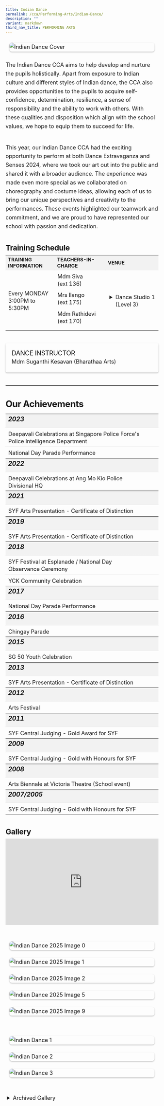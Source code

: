 ```yaml
---
title: Indian Dance
permalink: /cca/Performing-Arts/Indian-Dance/
description: ""
variant: markdown
third_nav_title: PERFORMING ARTS
---
```

<div class="yck-component">
    <figure>
        <img alt="Indian Dance Cover" src="https://www.yiochukangsec.moe.edu.sg/images/Our%20Curriculum/Non%20Academic%20Programmes/CoCurricular%20Activities/Performing%20Arts/Indian%20Dance/Indian_Dance_Nov2023_Cover.jpg">
    </figure>
    <p>The Indian Dance CCA aims to help develop and nurture the pupils holistically. Apart from exposure to Indian culture and different styles of Indian dance, the CCA also provides opportunities to the pupils to acquire self-confidence, determination, resilience, a sense of responsibility and the ability to work with others. With these qualities and disposition which align with the school values, we hope to equip them to succeed for life.</p>
    <p>This year, our Indian Dance CCA had the exciting opportunity to perform at both Dance Extravaganza and Senses 2024, where we took our art out into the public and shared it with a broader audience. The experience was made even more special as we collaborated on choreography and costume ideas, allowing each of us to bring our unique perspectives and creativity to the performances. These events highlighted our teamwork and commitment, and we are proud to have represented our school with passion and dedication.</p>
</div>
<div class="yck-component">
    <h4 class="yck-h4">Training Schedule</h4>
    <table class="yck-table">
        <tbody>
            <tr>
                <th class="yck-th">Training Information</th>
                <th class="yck-th">Teachers-in-charge</th>
                <th class="yck-th">Venue</th>
            </tr>
            <tr>
                <td class="yck-td">Every MONDAY<br>3:00PM to 5:30PM</td>
                <td class="yck-td">
                    <p>Mdm Siva (ext 136)</p>
                    <p>Mrs Ilango (ext 175)</p>
                    <p>Mdm Rathidevi (ext 170)</p>
                </td>
                <td class="yck-td">
                    <details>
                        <summary>Dance Studio 1 (Level 3)</summary>Blk B, #03-01
                    </details>
                </td>
            </tr>
        </tbody>
    </table>
</div>
<div class="yck-component">
    <div class="col-container">
        <div class="isomer-card">
            <div class="isomer-card-body">
                <div class="isomer-card-title yck-h5">Dance Instructor</div>
                <div class="isomer-card-description">Mdm Suganthi Kesavan <a target="_blank" href="https://bharathaaarts.wixsite.com/bharathaaarts/the-founders" class="isomer-card-link">(Bharathaa Arts)</a></div>
            </div>
        </div>
    </div>
</div>
<hr>
<div class="yck-component">
    <h3>Our Achievements</h3>
    <table class="yck-table">
        <tbody>
            <tr>
                <th class="yck-th">
                    <h5>2023</h5>
                </th>
            </tr>
            <tr>
                <td class="yck-td">Deepavali Celebrations at Singapore Police Force's Police Intelligence Department</td>
            </tr>
            <tr>
                <td class="yck-td">National Day Parade Performance</td>
            </tr>
            <tr>
                <th class="yck-th">
                    <h5>2022</h5>
                </th>
            </tr>
            <tr>
                <td class="yck-td">Deepavali Celebrations at Ang Mo Kio Police Divisional HQ</td>
            </tr>
            <tr>
                <th class="yck-th">
                    <h5>2021</h5>
                </th>
            </tr>
            <tr>
                <td class="yck-td">SYF Arts Presentation - Certificate of Distinction</td>
            </tr>
            <tr>
                <th class="yck-th">
                    <h5>2019</h5>
                </th>
            </tr>
            <tr>
                <td class="yck-td">SYF Arts Presentation - Certificate of Distinction</td>
            </tr>
            <tr>
                <th class="yck-th">
                    <h5>2018</h5>
                </th>
            </tr>
            <tr>
                <td class="yck-td">SYF Festival at Esplanade / National Day Observance Ceremony</td>
            </tr>
            <tr>
                <td class="yck-td">YCK Community Celebration</td>
            </tr>
            <tr>
                <th class="yck-th">
                    <h5>2017</h5>
                </th>
            </tr>
            <tr>
                <td class="yck-td">National Day Parade Performance</td>
            </tr>
            <tr>
                <th class="yck-th">
                    <h5>2016</h5>
                </th>
            </tr>
            <tr>
                <td class="yck-td">Chingay Parade</td>
            </tr>
            <tr>
                <th class="yck-th">
                    <h5>2015</h5>
                </th>
            </tr>
            <tr>
                <td class="yck-td">SG 50 Youth Celebration</td>
            </tr>
            <tr>
                <th class="yck-th">
                    <h5>2013</h5>
                </th>
            </tr>
            <tr>
                <td class="yck-td">SYF Arts Presentation - Certificate of Distinction</td>
            </tr>
            <tr>
                <th class="yck-th">
                    <h5>2012</h5>
                </th>
            </tr>
            <tr>
                <td class="yck-td">Arts Festival</td>
            </tr>
            <tr>
                <th class="yck-th">
                    <h5>2011</h5>
                </th>
            </tr>
            <tr>
                <td class="yck-td">SYF Central Judging - Gold Award for SYF</td>
            </tr>
            <tr>
                <th class="yck-th">
                    <h5>2009</h5>
                </th>
            </tr>
            <tr>
                <td class="yck-td">SYF Central Judging - Gold with Honours for SYF</td>
            </tr>
            <tr>
                <th class="yck-th">
                    <h5>2008</h5>
                </th>
            </tr>
            <tr>
                <td class="yck-td">Arts Biennale at Victoria Theatre (School event)</td>
            </tr>
            <tr>
                <th class="yck-th">
                    <h5>2007/2005</h5>
                </th>
            </tr>
            <tr>
                <td class="yck-td">SYF Central Judging - Gold with Honours for SYF</td>
            </tr>
        </tbody>
    </table>
</div>
<div class="yck-component">
    <h4 class="yck-h4">Gallery</h4>
    <div class="video-container">
        <iframe allowfullscreen="" allow="accelerometer; autoplay; clipboard-write; encrypted-media; gyroscope; picture-in-picture; web-share" frameborder="0" title="YouTube video player" src="https://www.youtube.com/embed/PxkxoMZpPoI?si=J3PLlqtyQMrGTsHj" height="315" width="560"></iframe>
    </div>
</div>
<div class="yck-component">
    <div class="col-container">
        <figure>
            <img alt="Indian Dance 2025 Image 0" src="https://www.yiochukangsec.moe.edu.sg/images/Our%20Curriculum/Non%20Academic%20Programmes/CoCurricular%20Activities/Performing%20Arts/Indian%20Dance/indian_dance_2025_0.jpg">
        </figure>
        <figure>
            <img alt="Indian Dance 2025 Image 1" src="https://www.yiochukangsec.moe.edu.sg/images/Our%20Curriculum/Non%20Academic%20Programmes/CoCurricular%20Activities/Performing%20Arts/Indian%20Dance/Indian_Dance_2025_1.jpg">
        </figure>
        <figure>
            <img alt="Indian Dance 2025 Image 2" src="https://www.yiochukangsec.moe.edu.sg/images/Our%20Curriculum/Non%20Academic%20Programmes/CoCurricular%20Activities/Performing%20Arts/Indian%20Dance/indian_dance_2025_2.jpg">
        </figure>
        <figure>
            <img alt="Indian Dance 2025 Image 5" src="https://www.yiochukangsec.moe.edu.sg/images/Our%20Curriculum/Non%20Academic%20Programmes/CoCurricular%20Activities/Performing%20Arts/Indian%20Dance/indian_dance_2025_5.jpg">
        </figure>
        <figure>
            <img alt="Indian Dance 2025 Image 9" src="https://www.yiochukangsec.moe.edu.sg/images/Our%20Curriculum/Non%20Academic%20Programmes/CoCurricular%20Activities/Performing%20Arts/Indian%20Dance/indian_dance_2025_9.jpg">
        </figure>
    </div>
</div>
<div class="yck-component">
    <figure>
        <img alt="Indian Dance 1" src="https://www.yiochukangsec.moe.edu.sg/images/Our%20Curriculum/Non%20Academic%20Programmes/CoCurricular%20Activities/Performing%20Arts/Indian%20Dance/Indian_Dance_1.PNG">
    </figure>
    <figure>
        <img alt="Indian Dance 2" src="https://www.yiochukangsec.moe.edu.sg/images/Our%20Curriculum/Non%20Academic%20Programmes/CoCurricular%20Activities/Performing%20Arts/Indian%20Dance/Indian_Dance_2.PNG">
    </figure>
    <figure>
        <img alt="Indian Dance 3" src="https://www.yiochukangsec.moe.edu.sg/images/Our%20Curriculum/Non%20Academic%20Programmes/CoCurricular%20Activities/Performing%20Arts/Indian%20Dance/Indian_Dance_3.PNG">
    </figure>
</div>
<div class="yck-component">
    <details>
        <summary>Archived Gallery</summary>
        <figure>
            <img alt="Indian Dance 4" src="https://www.yiochukangsec.moe.edu.sg/images/Our%20Curriculum/Non%20Academic%20Programmes/CoCurricular%20Activities/Performing%20Arts/Indian%20Dance/I4.png">
        </figure>
        <figure>
            <img alt="Indian Dance 5" src="https://www.yiochukangsec.moe.edu.sg/images/Our%20Curriculum/Non%20Academic%20Programmes/CoCurricular%20Activities/Performing%20Arts/Indian%20Dance/I5.png">
        </figure>
        <figure>
            <img alt="Indian Dance 6" src="https://www.yiochukangsec.moe.edu.sg/images/Our%20Curriculum/Non%20Academic%20Programmes/CoCurricular%20Activities/Performing%20Arts/Indian%20Dance/I6.png">
        </figure>
        <figure>
            <img alt="Indian Dance 7" src="https://www.yiochukangsec.moe.edu.sg/images/Our%20Curriculum/Non%20Academic%20Programmes/CoCurricular%20Activities/Performing%20Arts/Indian%20Dance/I7.png">
        </figure>
        <figure>
            <img alt="Indian Dance 8" src="https://www.yiochukangsec.moe.edu.sg/images/Our%20Curriculum/Non%20Academic%20Programmes/CoCurricular%20Activities/Performing%20Arts/Indian%20Dance/I8.png">
        </figure>
        <figure>
            <img alt="Indian Dance 9" src="https://www.yiochukangsec.moe.edu.sg/images/Our%20Curriculum/Non%20Academic%20Programmes/CoCurricular%20Activities/Performing%20Arts/Indian%20Dance/I9.png">
        </figure>
    </details>
</div>

<style>
:root {
    --yck-text-line-height: 1.6em;
    --yck-heading-line-height: 1.2em;
    --yck-heading-letter-spacing: -0.02em;
    --yck-spacing-unit: 1em;
    --yck-box-shadow: 0 2px 4px rgba(0, 0, 0, 0.25);
    --yck-transition-timing: cubic-bezier(0.4, 0, 0.2, 1);

    --yck-step--2: clamp(0.7813rem, 0.9263rem + -0.1872vw, 0.8889rem);
    --yck-step--1: clamp(0.9375rem, 1.0217rem + -0.1087vw, 1rem);
    --yck-step-0: clamp(1.125rem, 1.125rem + 0vw, 1.125rem);
    --yck-step-1: clamp(1.2656rem, 1.2363rem + 0.1467vw, 1.35rem);
    --yck-step-2: clamp(1.4238rem, 1.3556rem + 0.3412vw, 1.62rem);
    --yck-step-3: clamp(1.6018rem, 1.4828rem + 0.5951vw, 1.944rem);
    --yck-step-4: clamp(1.802rem, 1.6174rem + 0.9231vw, 2.3328rem);
    --yck-step-5: clamp(2.0273rem, 1.7587rem + 1.3427vw, 2.7994rem);

    --yck-space-s-xl: clamp(0.75rem, 0.2143rem + 3.9286vw, 3.75rem);
    interpolate-size: allow-keywords;
}

.yck-component {
    line-height: var(--yck-text-line-height);
    letter-spacing: normal;
    font-size: var(--yck-step-0);
    margin-bottom: var(--yck-space-s-xl);
}

.yck-component h3,
.yck-component h4,
.yck-component h5,
.yck-component p {
    overflow-wrap: break-word;
}

.yck-component h3,
.yck-component h4,
.yck-component h5 {
    text-wrap: balance;
}

.yck-component a,
.yck-component a:hover {
    text-decoration: none;
}

.yck-component p {
    text-wrap: pretty;
    margin-bottom: var(--yck-space-s-xl);
}

.yck-component p:last-child {
    margin-bottom: calc(var(--yck-spacing-unit) * 2);
}

.yck-component h3 {
    font-size: var(--yck-step-3);
    margin-bottom: calc(var(--yck-spacing-unit) * 0.5);
    text-transform: capitalize;
    line-height: var(--yck-heading-line-height);
    letter-spacing: var(--yck-heading-letter-spacing);
}

.yck-component .yck-h4,
.yck-component h4 {
    font-size: var(--yck-step-2);
    margin-bottom: calc(var(--yck-spacing-unit) * 0.3);
    text-transform: capitalize;
    line-height: var(--yck-heading-line-height);
    letter-spacing: var(--yck-heading-letter-spacing);
}

.yck-component .yck-h5,
.yck-component h5 {
    font-size: var(--yck-step-1);
    margin-bottom: calc(var(--yck-spacing-unit) * 0.1);
    text-transform: uppercase;
    line-height: var(--yck-heading-line-height);
    letter-spacing: var(--yck-heading-letter-spacing);
}

hr {
    border: 0.5px solid rgba(200, 200, 200, 0.5);
    margin-block: clamp(0.5rem, 2vw, 2.5rem);
}

.yck-component .yck-table {
    border-collapse: collapse;
    max-width: 100%;
    margin-top: 0.5em;
    margin-bottom: var(--yck-spacing-unit);
}

.yck-component .yck-th {
    background-color: #f2f2f2;
    text-align: left;
    border-bottom: 1px dotted #ddd;
    text-transform: uppercase;
}

.yck-component .yck-th h5 {
    margin: 0 0 0.5em;
}

.yck-component .yck-td {
    border-bottom: 1px dotted #ddd;
    min-width: 120px;
    max-width: 100%;
    word-wrap: break-word;
    text-wrap: pretty;
    padding-top: 0.5em;
    padding-bottom: 0.5em;
}

.yck-component .yck-table tbody .yck-td,
.yck-component .yck-table tbody .yck-td p {
    margin-top: 0;
    margin-bottom: calc(var(--yck-spacing-unit) * 0.5);
    line-height: 1.5rem;
    padding-bottom: 0.25em;
    font-size: var(--yck-step-0);
}

/* Apply margin-bottom only when it is the last table-date in the row or contains the last paragraph */
.yck-component .yck-table tbody tr:last-child .yck-td:last-child {
    margin-bottom: var(--yck-spacing-unit);
}

.yck-component .video-container {
    position: relative;
    width: 100%;
    padding-bottom: 56.25%;
    /* 16:9 aspect ratio */
    height: 0;
    overflow: hidden;
    margin-bottom: var(--yck-spacing-unit);
}

.yck-component .video-container iframe {
    position: absolute;
    top: 0;
    left: 0;
    width: 100%;
    height: 100%;
}

.yck-component .col-container {
    width: 100%;
    max-width: 1000px;
    margin: 0 auto;

    /* CSS Multi-column Layout properties */
    column-count: 2;
    column-width: 360px;
    column-gap: 1.5em;
}

.yck-component .isomer-card {
    break-inside: avoid;
    /* Prevents content from breaking across columns */
    page-break-inside: avoid;
    /* For older browsers */
    padding: 20px;
    /*     margin-block:  calc(var(--yck-spacing-unit)*0.5); */
    border-radius: 5px;
    box-shadow: var(--yck-box-shadow);
}

/* Apply the animation on hover */

/* Revert the animation when not hovering */
.yck-component .column ul li:not(:hover) {
    animation: fadeOut 1.25s forwards;
}

.yck-component .yck-flexbox-grid .isomer-card .isomer-card-body .isomer-card-title:has(+.isomer-card-description) {
    margin-bottom: 0.75rem
}

.yck-component .yck-flexbox-grid .isomer-card .isomer-card-body .isomer-card-title:has(+.isomer-card-link),
.yck-component .yck-flexbox-grid .isomer-card .isomer-card-body .isomer-card-description:has(+.isomer-card-link) {
    margin-bottom: 1.5rem
}

.yck-component figure {
    /*   border: thin #c0c0c0 solid; */
    display: flex !important;
    flex-flow: column !important;
    padding: calc(var(--yck-spacing-unit)*0.7);
    max-width: 100%;
    margin: auto !important;
}

.yck-component figure img {
    border-radius: 8px;
    box-shadow: var(--yck-box-shadow);
}

details {
    overflow: hidden;
}

details * {
    margin: 0 !important;
}

summary {
    margin-inline-start: 1.5rem !important;
    list-style-position: outside;
    cursor: pointer;
    font-size: var(--yck-step-0);
}

summary::marker {
    font-size: var(--yck-step-0);
}

details::details-content {
    font-size: var(--yck-step-0);
    block-size: 0;
    margin-inline-start: 1.5rem !important;
    transition:
        block-size 1s,
        content-visibility 1s;
    transition-behavior: allow-discrete;
}

details[open]::details-content {
    block-size: auto;
    margin-inline-start: 1.5rem !important;
    -webkit-animation: fade-in 1.6s cubic-bezier(0.390, 0.575, 0.565, 1.000) both;
    animation: fade-in 1.6s ease-out both;
}


/* Define the keyframes for the fadeIn effect */

/* Define the keyframes for the fadeOut effect */
@keyframes fadeOut {
    from {
        border-bottom: 1px solid #e37f2a;
    }

    to {
        border-bottom: 1px solid #eee;
    }
}

/**
 * ----------------------------------------
 * animation fade-in
 * ----------------------------------------
 */
@-webkit-keyframes fade-in {
    0% {
        opacity: 0;
    }

    100% {
        opacity: 1;
    }
}

@keyframes fade-in {
    0% {
        opacity: 0;
    }

    100% {
        opacity: 1;
    }
}


</style>
